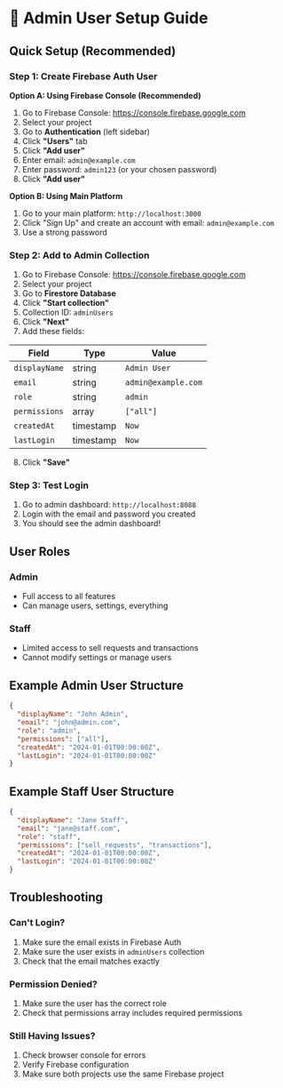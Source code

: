 # 🔐 Admin User Setup Guide

## Quick Setup (Recommended)

### Step 1: Create Firebase Auth User

**Option A: Using Firebase Console (Recommended)**

1. Go to Firebase Console: https://console.firebase.google.com
2. Select your project
3. Go to **Authentication** (left sidebar)
4. Click **"Users"** tab
5. Click **"Add user"**
6. Enter email: `admin@example.com`
7. Enter password: `admin123` (or your chosen password)
8. Click **"Add user"**

**Option B: Using Main Platform**

1. Go to your main platform: `http://localhost:3000`
2. Click "Sign Up" and create an account with email: `admin@example.com`
3. Use a strong password

### Step 2: Add to Admin Collection

1. Go to Firebase Console: https://console.firebase.google.com
2. Select your project
3. Go to **Firestore Database**
4. Click **"Start collection"**
5. Collection ID: `adminUsers`
6. Click **"Next"**
7. Add these fields:

| Field         | Type      | Value               |
| ------------- | --------- | ------------------- |
| `displayName` | string    | `Admin User`        |
| `email`       | string    | `admin@example.com` |
| `role`        | string    | `admin`             |
| `permissions` | array     | `["all"]`           |
| `createdAt`   | timestamp | `Now`               |
| `lastLogin`   | timestamp | `Now`               |

8. Click **"Save"**

### Step 3: Test Login

1. Go to admin dashboard: `http://localhost:8088`
2. Login with the email and password you created
3. You should see the admin dashboard!

## User Roles

### Admin

- Full access to all features
- Can manage users, settings, everything

### Staff

- Limited access to sell requests and transactions
- Cannot modify settings or manage users

## Example Admin User Structure

```json
{
  "displayName": "John Admin",
  "email": "john@admin.com",
  "role": "admin",
  "permissions": ["all"],
  "createdAt": "2024-01-01T00:00:00Z",
  "lastLogin": "2024-01-01T00:00:00Z"
}
```

## Example Staff User Structure

```json
{
  "displayName": "Jane Staff",
  "email": "jane@staff.com",
  "role": "staff",
  "permissions": ["sell_requests", "transactions"],
  "createdAt": "2024-01-01T00:00:00Z",
  "lastLogin": "2024-01-01T00:00:00Z"
}
```

## Troubleshooting

### Can't Login?

1. Make sure the email exists in Firebase Auth
2. Make sure the user exists in `adminUsers` collection
3. Check that the email matches exactly

### Permission Denied?

1. Make sure the user has the correct role
2. Check that permissions array includes required permissions

### Still Having Issues?

1. Check browser console for errors
2. Verify Firebase configuration
3. Make sure both projects use the same Firebase project
